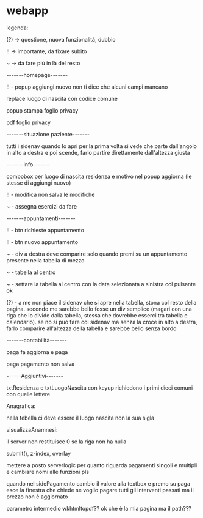 # webapp
legenda:

(?) -> questione, nuova funzionalità, dubbio

!! -> importante, da fixare subito

~ -> da fare più in là del resto

-------homepage-------

!! - popup aggiungi nuovo non ti dice che alcuni campi mancano

replace luogo di nascita con codice comune

popup stampa foglio privacy

pdf foglio privacy


-------situazione paziente-------

tutti i sidenav quando lo apri per la prima volta si vede che parte dall'angolo in alto a destra e poi scende, farlo partire direttamente dall'altezza giusta

-------info-------

combobox per luogo di nascita residenza e motivo nel popup aggiorna (le stesse di aggiungi nuovo)

!! - modifica non salva le modifiche

~ - assegna esercizi da fare

-------appuntamenti-------

!! - btn richieste appuntamento

!! - btn nuovo appuntamento

~ - div a destra deve comparire solo quando premi su un appuntamento presente nella tabella di mezzo

~ - tabella al centro

~ - settare la tabella al centro con la data selezionata a sinistra col pulsante ok

(?) - a me non piace il sidenav che si apre nella tabella, stona col resto della pagina. secondo me sarebbe bello fosse un div semplice (magari con una riga che lo divide dalla tabella, stessa che dovrebbe esserci
tra tabella e calendario). se no si può fare col sidenav ma senza la croce in alto a destra, farlo comparire all'altezza della tabella e sarebbe bello senza bordo


-------contabilità-------

paga fa aggiorna e paga

paga pagamento non salva

------Aggiuntivi-------

txtResidenza e txtLuogoNascita con keyup richiedono i primi dieci comuni con quelle lettere

Anagrafica:

nella tebella ci deve essere il luogo nascita non la sua sigla

visualizzaAnamnesi:

il server non restituisce 0 se la riga non ha nulla

submit(), z-index, overlay

mettere a posto serverlogic per quanto riguarda pagamenti singoli e multipli e cambiare nomi alle funzioni pls

quando nel sidePagamento cambio il valore alla textbox e premo su paga esce la finestra che chiede se voglio pagare tutti gli interventi passati ma il prezzo non è aggiornato

parametro intermedio wkhtmltopdf?? ok che è la mia pagina ma il path???

